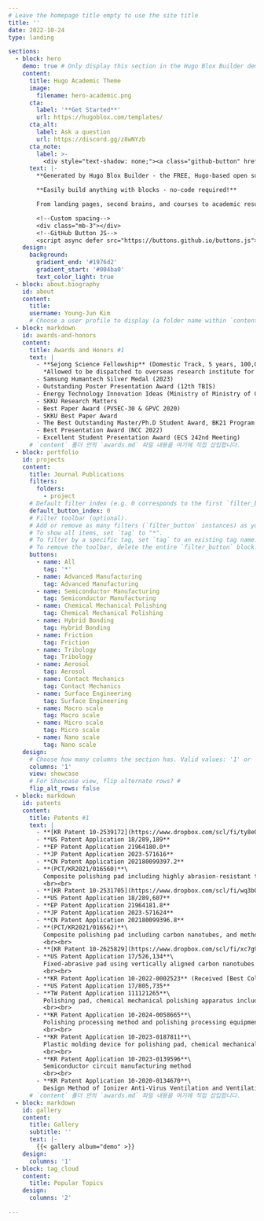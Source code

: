 ```yaml
---
# Leave the homepage title empty to use the site title
title: ''
date: 2022-10-24
type: landing

sections:
  - block: hero
    demo: true # Only display this section in the Hugo Blox Builder demo site
    content:
      title: Hugo Academic Theme
      image:
        filename: hero-academic.png
      cta:
        label: '**Get Started**'
        url: https://hugoblox.com/templates/
      cta_alt:
        label: Ask a question
        url: https://discord.gg/z8wNYzb
      cta_note:
        label: >-
          <div style="text-shadow: none;"><a class="github-button" href="https://github.com/HugoBlox/hugo-blox-builder" data-icon="octicon-star" data-size="large" data-show-count="true" aria-label="Star">Star Hugo Blox Builder</a></div><div style="text-shadow: none;"><a class="github-button" href="https://github.com/HugoBlox/theme-academic-cv" data-icon="octicon-star" data-size="large" data-show-count="true" aria-label="Star">Star the Academic template</a></div>
      text: |-
        **Generated by Hugo Blox Builder - the FREE, Hugo-based open source website builder trusted by 500,000+ sites.**

        **Easily build anything with blocks - no-code required!**

        From landing pages, second brains, and courses to academic resumés, conferences, and tech blogs.

        <!--Custom spacing-->
        <div class="mb-3"></div>
        <!--GitHub Button JS-->
        <script async defer src="https://buttons.github.io/buttons.js"></script>
    design:
      background:
        gradient_end: '#1976d2'
        gradient_start: '#004ba0'
        text_color_light: true
  - block: about.biography
    id: about
    content:
      title:  
      username: Young-Jun Kim
      # Choose a user profile to display (a folder name within `content/authors/`)
  - block: markdown
    id: awards-and-honors
    content:
      title: Awards and Honors #1
      text: |
        - **Sejong Science Fellowship** (Domestic Track, 5 years, 100,000,000 KRW/year ≒ 72,000 USD/year) 
          *Allowed to be dispatched to overseas research institute for 1 year 
        - Samsung Humantech Silver Medal (2023)
        - Outstanding Poster Presentation Award (12th TBIS)
        - Energy Technology Innovation Ideas (Ministry of Ministry of Commerce Industry and Energy)
        - SKKU Research Matters
        - Best Paper Award (PVSEC-30 & GPVC 2020)
        - SKKU Best Paper Award
        - The Best Outstanding Master/Ph.D Student Award, BK21 Program
        - Best Presentation Award (NCC 2022)
        - Excellent Student Presentation Award (ECS 242nd Meeting)
      # `content` 폴더 안의 `awards.md` 파일 내용을 여기에 직접 삽입합니다.
  - block: portfolio
    id: projects
    content:
      title: Journal Publications
      filters:
        folders:
          - project
      # Default filter index (e.g. 0 corresponds to the first `filter_button` instance below).
      default_button_index: 0
      # Filter toolbar (optional).
      # Add or remove as many filters (`filter_button` instances) as you like.
      # To show all items, set `tag` to "*".
      # To filter by a specific tag, set `tag` to an existing tag name.
      # To remove the toolbar, delete the entire `filter_button` block.
      buttons:
        - name: All
          tag: '*'
        - name: Advanced Manufacturing
          tag: Advanced Manufacturing
        - name: Semiconductor Manufacturing
          tag: Semiconductor Manufacturing
        - name: Chemical Mechanical Polishing
          tag: Chemical Mechanical Polishing
        - name: Hybrid Bonding
          tag: Hybrid Bonding
        - name: Friction
          tag: Friction
        - name: Tribology
          tag: Tribology
        - name: Aerosol
          tag: Aerosol
        - name: Contact Mechanics
          tag: Contact Mechanics
        - name: Surface Engineering
          tag: Surface Engineering
        - name: Macro scale
          tag: Macro scale
        - name: Micro scale
          tag: Micro scale
        - name: Nano scale
          tag: Nano scale
    design:
      # Choose how many columns the section has. Valid values: '1' or '2'.
      columns: '1'
      view: showcase
      # For Showcase view, flip alternate rows? #
      flip_alt_rows: false
  - block: markdown
    id: patents
    content:
      title: Patents #1
      text: |
        - **[KR Patent 10-2539172](https://www.dropbox.com/scl/fi/ty8e099hna5n59hxqcdju/10-2539172.png?rlkey=785u03ticcknfc8pb6fmhjg9m&dl=0)**
        - **US Patent Application 18/289,189**
        - **EP Patent Application 21964180.0**
        - **JP Patent Application 2023-571616**
        - **CN Patent Application 202180099397.2**
        - **(PCT/KR2021/016560)**\
          Composite polishing pad including highly abrasion-resistant thin film coating bound with carbon nanotubes, and method for producing the same
          <br><br>
        - **[KR Patent 10-2531705](https://www.dropbox.com/scl/fi/wq3b0hwbq8z6wz8yzxq27/10-2531705.png?rlkey=7uurki9ni2k94j1nmd773pt0n&dl=0)**
        - **US Patent Application 18/289,607**
        - **EP Patent Application 21964181.8**
        - **JP Patent Application 2023-571624**
        - **CN Patent Application 202180099396.8**
        - **(PCT/KR2021/016562)**\
          Composite polishing pad including carbon nanotubes, and method for producing the same
          <br><br>
        - **[KR Patent 10-2625829](https://www.dropbox.com/scl/fi/xc7g9hw9qz1mcdqpmpfdx/10-2625829.png?rlkey=0djqaht9mj950rs4ne3z92jqo&dl=0)**
        - **US Patent Application 17/526,134**\
          Fixed-abrasive pad using vertically aligned carbon nanotubes and fabrication method for the same
          <br><br>
        - **KR Patent Application 10-2022-0002523** (Received [Best Collaborative Patent Award](https://www.dropbox.com/scl/fi/b2qryryrlc43l40exr97o/2022_.jpg?rlkey=r0gte5aszf273gbb0mj0ed81q&dl=0))
        - **US Patent Application 17/805,735**
        - **TW Patent Application 111121265**\
          Polishing pad, chemical mechanical polishing apparatus including the same, and method for manufacturing semiconductor device using the same
          <br><br>
        - **KR Patent Application 10-2024-0058665**\
          Polishing processing method and polishing processing equipment
          <br><br>
        - **KR Patent Application 10-2023-0187811**\
          Plastic molding device for polishing pad, chemical mechanical polishing device including same, and method of controlling surface roughness of polishing pad using same
          <br><br>
        - **KR Patent Application 10-2023-0139596**\
          Semiconductor circuit manufacturing method
          <br><br>
        - **KR Patent Application 10-2020-0134670**\
          Design Method of Ionizer Anti-Virus Ventilation and Ventilation System for Protection Using a Voltage Type Copper hierarchy Filter
      # `content` 폴더 안의 `awards.md` 파일 내용을 여기에 직접 삽입합니다.
  - block: markdown
    id: gallery
    content:
      title: Gallery
      subtitle: ''
      text: |-
        {{< gallery album="demo" >}}
    design:
      columns: '1'
  - block: tag_cloud
    content:
      title: Popular Topics
    design:
      columns: '2'
  
---
```

